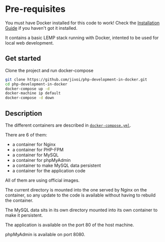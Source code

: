 # Pre-requisites

You must have Docker installed for this code to work! Check the [Installation Guide](https://docs.docker.com/engine/installation/) if you haven't got it installed.

It contains a basic LEMP stack running with Docker, intented to be used for local web development.

## Get started

Clone the project and run docker-compose

```bash
git clone https://github.com/jivoi/php-development-in-docker.git
cd php-development-in-docker
docker-compose up -d
docker-machine ip default
docker-compose -d down
```

## Description

The different containers are described in [`docker-compose.yml`](https://github.com/jivoi/php-development-in-docker/blob/master/docker-compose.yml).

There are 6 of them:

 - a container for Nginx
 - a container for PHP-FPM
 - a container for MySQL
 - a container for phpMyAdmin
 - a container to make MySQL data persistent
 - a container for the application code

All of them are using official images.

The current directory is mounted into the one served by Nginx on the container, so any update to the code is available without having to rebuild the container.

The MySQL data sits in its own directory mounted into its own container to make it persistent.

The application is available on the port 80 of the host machine.

phpMyAdmin is available on port 8080.
